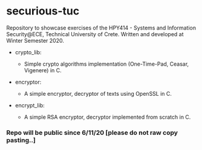 # securious-tuc
Repository to showcase exercises of the HPY414 - Systems and Information Security@ECE, Technical University of Crete.
Written and developed at Winter Semester 2020.

* crypto_lib:
  * Simple crypto algorithms implementation (One-Time-Pad, Ceasar, Vigenere) in C.
* encryptor:
  * A simple encryptor, decryptor of texts using OpenSSL in C.

* encrypt_lib:
  * A simple RSA encryptor, decryptor implemented from scratch in C.



### Repo will be public since 6/11/20 [please do not raw copy pasting..]
